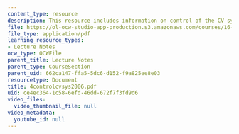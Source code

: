 ```yaml
---
content_type: resource
description: This resource includes information on control of the CV system.
file: https://ol-ocw-studio-app-production.s3.amazonaws.com/courses/16-423j-aerospace-biomedical-and-life-support-engineering-spring-2006/ce4ec3641c586efd46dd672f7f3fd9d6_4controlcvsys2006.pdf
file_type: application/pdf
learning_resource_types:
- Lecture Notes
ocw_type: OCWFile
parent_title: Lecture Notes
parent_type: CourseSection
parent_uid: 662ca147-ffa5-5dc6-d152-f9a825ee8e03
resourcetype: Document
title: 4controlcvsys2006.pdf
uid: ce4ec364-1c58-6efd-46dd-672f7f3fd9d6
video_files:
  video_thumbnail_file: null
video_metadata:
  youtube_id: null
---
```

